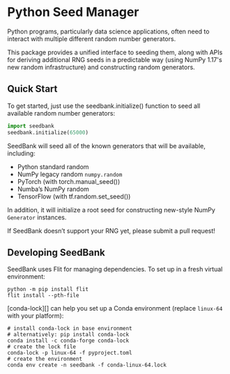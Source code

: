 # Python Seed Manager

Python programs, particularly data science applications, often need to
interact with multiple different random number generators.

This package provides a unified interface to seeding them, along with
APIs for deriving additional RNG seeds in a predictable way (using NumPy
1.17's new random infrastructure) and constructing random generators.

## Quick Start

To get started, just use the seedbank.initialize() function to seed all available random number generators:

```python
import seedbank
seedbank.initialize(65000)
```

SeedBank will seed all of the known generators that will be available, including:

- Python standard random
- NumPy legacy random `numpy.random`
- PyTorch (with torch.manual_seed())
- Numba’s NumPy random
- TensorFlow (with tf.random.set_seed())

In addition, it will initialize a root seed for constructing new-style NumPy `Generator` instances.

If SeedBank doesn’t support your RNG yet, please submit a pull request!

## Developing SeedBank

SeedBank uses Flit for managing dependencies.  To set up in a fresh
virtual environment:

    python -m pip install flit
    flit install --pth-file

[conda-lock][] can help you set up a Conda environment (replace `linux-64` with your platform):

    # install conda-lock in base environment
    # alternatively: pip install conda-lock
    conda install -c conda-forge conda-lock
    # create the lock file
    conda-lock -p linux-64 -f pyproject.toml
    # create the environment
    conda env create -n seedbank -f conda-linux-64.lock
